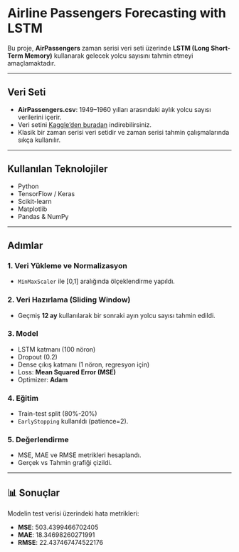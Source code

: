# Airline Passengers Forecasting with LSTM

Bu proje, **AirPassengers** zaman serisi veri seti üzerinde **LSTM (Long Short-Term Memory)** kullanarak gelecek yolcu sayısını tahmin etmeyi amaçlamaktadır.  

---

## Veri Seti

- **AirPassengers.csv**: 1949–1960 yılları arasındaki aylık yolcu sayısı verilerini içerir.  
- Veri setini [Kaggle’den buradan](https://www.kaggle.com/datasets/rakannimer/air-passengers) indirebilirsiniz.  
- Klasik bir zaman serisi veri setidir ve zaman serisi tahmin çalışmalarında sıkça kullanılır.

---

## Kullanılan Teknolojiler
- Python  
- TensorFlow / Keras  
- Scikit-learn  
- Matplotlib  
- Pandas & NumPy  

---

## Adımlar

### 1. Veri Yükleme ve Normalizasyon
- `MinMaxScaler` ile [0,1] aralığında ölçeklendirme yapıldı.  

### 2. Veri Hazırlama (Sliding Window)
- Geçmiş **12 ay** kullanılarak bir sonraki ayın yolcu sayısı tahmin edildi.  

### 3. Model
- LSTM katmanı (100 nöron)  
- Dropout (0.2)  
- Dense çıkış katmanı (1 nöron, regresyon için)  
- Loss: **Mean Squared Error (MSE)**  
- Optimizer: **Adam**  

### 4. Eğitim
- Train-test split (80%-20%)  
- `EarlyStopping` kullanıldı (patience=2).  

### 5. Değerlendirme
- MSE, MAE ve RMSE metrikleri hesaplandı.  
- Gerçek vs Tahmin grafiği çizildi.  

---

## 📊 Sonuçlar

Modelin test verisi üzerindeki hata metrikleri:  

- **MSE**: 503.4399466702405
- **MAE**: 18.34698260271991
- **RMSE**: 22.437467474522176
